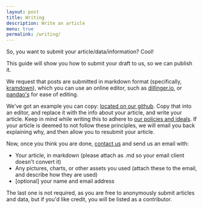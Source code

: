 ```yaml
---
layout: post
title: Writing
description: Write an article
menu: true
permalink: /writing/
---
```


So, you want to submit your article/data/information? Cool!

This guide will show you how to submit your draft to us, so we can publish it.

We request that posts are submitted in markdown format (specifically, [kramdown](https://kramdown.gettalong.org/quickref.html)), which you can use an online editor, such as [dillinger.io](http://dillinger.io/), or [pandao's](https://pandao.github.io/editor.md/en.html) for ease of editing.

We've got an example you can copy: [located on our github](https://raw.githubusercontent.com/knoxschools/knoxschools.us/master/_posts/2017-2-1-first-post.md). Copy that into an editor, and replace it with the info about your article, and write your article. Keep in mind while writing this to adhere to [our policies and ideals](/about/). If your article is deemed to not follow these principles, we will email you back explaining why, and then allow you to resubmit your article.

Now, once you think you are done, [contact us](/contact/) and send us an email with:

  * Your article, in markdown (please attach as .md so your email client doesn't convert it)
  * Any pictures, charts, or other assets you used (attach these to the email, and describe how they are used)
  * [optional] your name and email address

The last one is not required, as you are free to anonymously submit articles and data, but if you'd like credit, you will be listed as a contributor.



